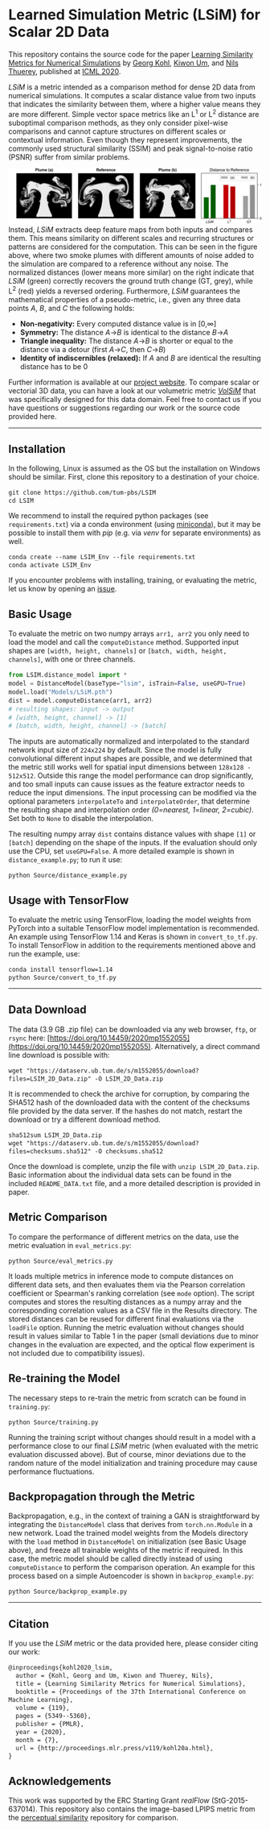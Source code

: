 # Learned Simulation Metric (LSiM) for Scalar 2D Data
This repository contains the source code for the paper [Learning Similarity Metrics for Numerical Simulations](https://arxiv.org/abs/2002.07863) by [Georg Kohl](https://ge.in.tum.de/about/georg-kohl/), [Kiwon Um](https://ge.in.tum.de/about/kiwon/), and [Nils Thuerey](https://ge.in.tum.de/about/n-thuerey/), published at [ICML 2020](https://icml.cc/Conferences/2020).

*LSiM* is a metric intended as a comparison method for dense 2D data from numerical simulations. It computes a scalar distance value from two inputs that indicates the similarity between them, where a higher value means they are more different. Simple vector space metrics like an L<sup>1</sup> or L<sup>2</sup> distance are suboptimal comparison methods, as they only consider pixel-wise comparisons and cannot capture structures on different scales or contextual information. Even though they represent improvements, the commonly used structural similarity (SSIM) and peak signal-to-noise ratio (PSNR) suffer from similar problems.

![Plume Comparison](Images/plumeComparisonPlot.png)
Instead, *LSiM* extracts deep feature maps from both inputs and compares them. This means similarity on different scales and recurring structures or patterns are considered for the computation. This can be seen in the figure above, where two smoke plumes with different amounts of noise added to the simulation are compared to a reference without any noise. The normalized distances (lower means more similar) on the right indicate that *LSiM* (green) correctly recovers the ground truth change (GT, grey), while L<sup>2</sup> (red) yields a reversed ordering. Furthermore, *LSiM* guarantees the mathematical properties of a pseudo-metric, i.e., given any three data points *A*, *B*, and *C* the following holds:
- **Non-negativity:** Every computed distance value is in [0,&infin;]
- **Symmetry:** The distance *A*&rarr;*B* is identical to the distance *B*&rarr;*A*
- **Triangle inequality:** The distance *A*&rarr;*B* is shorter or equal to the distance via a detour (first *A*&rarr;*C*, then *C*&rarr;*B*)
- **Identity of indiscernibles (relaxed):** If *A* and *B* are identical the resulting distance has to be 0

Further information is available at our [project website](https://ge.in.tum.de/publications/2020-lsim-kohl/). To compare scalar or vectorial 3D data, you can have a look at our volumetric metric [*VolSiM*](https://github.com/tum-pbs/VOLSIM) that was specifically designed for this data domain. Feel free to contact us if you have questions or suggestions regarding our work or the source code provided here.

-----------------------------------------------------------------------------------------------------

## Installation
In the following, Linux is assumed as the OS but the installation on Windows should be similar. First, clone this repository to a destination of your choice.
```
git clone https://github.com/tum-pbs/LSIM
cd LSIM
```
We recommend to install the required python packages (see `requirements.txt`) via a conda environment (using [miniconda](https://docs.conda.io/en/latest/miniconda.html)), but it may be possible to install them with *pip* (e.g. via *venv* for separate environments) as well.
```
conda create --name LSIM_Env --file requirements.txt
conda activate LSIM_Env
```
If you encounter problems with installing, training, or evaluating the metric, let us know by opening an [issue](https://github.com/tum-pbs/LSIM/issues).

## Basic Usage
To evaluate the metric on two numpy arrays `arr1, arr2` you only need to load the model and call the `computeDistance` method. Supported input shapes are `[width, height, channels]` or `[batch, width, height, channels]`, with one or three channels.
```python
from LSIM.distance_model import *
model = DistanceModel(baseType="lsim", isTrain=False, useGPU=True)
model.load("Models/LSiM.pth")
dist = model.computeDistance(arr1, arr2)
# resulting shapes: input -> output
# [width, height, channel] -> [1]
# [batch, width, height, channel] -> [batch]
```
The inputs are automatically normalized and interpolated to the standard network input size of `224x224` by default. Since the model is fully convolutional different input shapes are possible, and we determined that the metric still works well for spatial input dimensions between `128x128 - 512x512`. Outside this range the model performance can drop significantly, and too small inputs can cause issues as the feature extractor needs to reduce the input dimensions.
The input processing can be modified via the optional parameters `interpolateTo` and `interpolateOrder`, that determine the resulting shape and interpolation order *(0=nearest, 1=linear, 2=cubic)*. Set both to `None` to disable the interpolation.

The resulting numpy array `dist` contains distance values with shape `[1]` or `[batch]` depending on the shape of the inputs. If the evaluation should only use the CPU, set `useGPU=False`. A more detailed example is shown in `distance_example.py`; to run it use:
```
python Source/distance_example.py
```


## Usage with TensorFlow
To evaluate the metric using TensorFlow, loading the model weights from PyTorch into a suitable TensorFlow model implementation is recommended. An example using TensorFlow 1.14 and Keras is shown in `convert_to_tf.py`. To install TensorFlow in addition to the requirements mentioned above and run the example, use:
```
conda install tensorflow=1.14
python Source/convert_to_tf.py
```

-----------------------------------------------------------------------------------------------------

## Data Download
The data (3.9 GB .zip file) can be downloaded via any web browser, `ftp`, or `rsync` here: [https://doi.org/10.14459/2020mp1552055](https://doi.org/10.14459/2020mp1552055). Alternatively, a direct command line download is possible with:
```
wget "https://dataserv.ub.tum.de/s/m1552055/download?files=LSIM_2D_Data.zip" -O LSIM_2D_Data.zip
```
It is recommended to check the archive for corruption, by comparing the SHA512 hash of the downloaded data with the content of the checksums file provided by the data server. If the hashes do not match, restart the download or try a different download method.
```
sha512sum LSIM_2D_Data.zip
wget "https://dataserv.ub.tum.de/s/m1552055/download?files=checksums.sha512" -O checksums.sha512
```
Once the download is complete, unzip the file with `unzip LSIM_2D_Data.zip`. Basic information about the individual data sets can be found in the included `README_DATA.txt` file, and a more detailed description is provided in paper. 


## Metric Comparison
To compare the performance of different metrics on the data, use the metric evaluation in `eval_metrics.py`:
```
python Source/eval_metrics.py
```
It loads multiple metrics in inference mode to compute distances on different data sets, and then evaluates them via the Pearson correlation coefficient or Spearman's ranking correlation (see `mode` option). The script computes and stores the resulting distances as a numpy array and the corresponding correlation values as a CSV file in the Results directory. The stored distances can be reused for different final evaluations via the `loadFile` option. Running the metric evaluation without changes should result in values similar to Table 1 in the paper (small deviations due to minor changes in the evaluation are expected, and the optical flow experiment is not included due to compatibility issues).

## Re-training the Model
The necessary steps to re-train the metric from scratch can be found in `training.py`:
```
python Source/training.py
```
Running the training script without changes should result in a model with a performance close to our final *LSiM* metric (when evaluated with the metric evaluation discussed above). But of course, minor deviations due to the random nature of the model initialization and training procedure may cause performance fluctuations.

## Backpropagation through the Metric
Backpropagation, e.g., in the context of training a GAN is straightforward by integrating the `DistanceModel` class that derives from `torch.nn.Module` in a new network. Load the trained model weights from the Models directory with the `load` method in `DistanceModel` on initialization (see Basic Usage above), and freeze all trainable weights of the metric if required. In this case, the metric model should be called directly instead of using `computeDistance` to perform the comparison operation. An example for this process based on a simple Autoencoder is shown in `backprop_example.py`:
```
python Source/backprop_example.py
```


-----------------------------------------------------------------------------------------------------

## Citation
If you use the *LSiM* metric or the data provided here, please consider citing our work:
```
@inproceedings{kohl2020_lsim,
  author = {Kohl, Georg and Um, Kiwon and Thuerey, Nils},
  title = {Learning Similarity Metrics for Numerical Simulations},
  booktitle = {Proceedings of the 37th International Conference on Machine Learning},
  volume = {119},
  pages = {5349--5360},
  publisher = {PMLR},
  year = {2020},
  month = {7},
  url = {http://proceedings.mlr.press/v119/kohl20a.html},
}
```

## Acknowledgements
This work was supported by the ERC Starting Grant *realFlow* (StG-2015-637014). This repository also contains the image-based LPIPS metric from the [perceptual similarity](https://github.com/richzhang/PerceptualSimilarity) repository for comparison.
